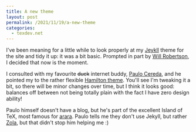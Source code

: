 ```yaml
---
title: A new theme
layout: post
permalink: /2021/11/19/a-new-theme
categories:
  - texdev.net
---
```


I've been meaning for a little while to look properly at my
[Jeykll](https://jekyllrb.com/) theme for  the site and tidy it up: it was a bit
basic. Prompted in part by [Will Robertson](http://wspr.io/), I decided that now
is the moment.

I consulted with my favourite <del>duck</del> internet buddy, [Paulo
Cereda](https://twitter.com/paulocereda), and he pointed my to the rather
flexible [Hamilton theme](https://zivong.blog/jekyll-theme-hamilton/). You'll
see I'm tweaking it a bit, so there will be minor changes over time, but I think
it looks good: balances off between not being totally plain with the fact I have
zero design ability!

Paulo himself doesn't have a blog, but he's part of the excellent Island of TeX,
most famous for [arara](https://islandoftex.gitlab.io/arara/). Paulo tells me
they don't use Jekyll, but rather [Zola](https://www.getzola.org/), but that
didn't stop him helping me :)
